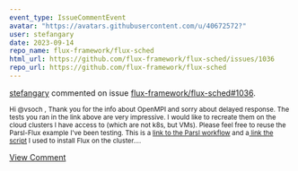 ```yaml
---
event_type: IssueCommentEvent
avatar: "https://avatars.githubusercontent.com/u/40672572?"
user: stefangary
date: 2023-09-14
repo_name: flux-framework/flux-sched
html_url: https://github.com/flux-framework/flux-sched/issues/1036
repo_url: https://github.com/flux-framework/flux-sched
---
```


<a href='https://github.com/stefangary' target='_blank'>stefangary</a> commented on issue <a href='https://github.com/flux-framework/flux-sched/issues/1036' target='_blank'>flux-framework/flux-sched#1036</a>.

<small>Hi @vsoch , Thank you for the info about OpenMPI and sorry about delayed response. The tests you ran in the link above are very impressive. I would like to recreate them on the cloud clusters I have access to (which are not k8s, but VMs). Please feel free to reuse the Parsl-Flux example I've been testing. This is a [link to the Parsl workflow](https://github.com/parallelworks/parsl_mpi/blob/main/run_on_cluster/FluxExec_SlurmProv.py) and a[ link the script](https://github.com/parallelworks/parsl_mpi/blob/main/run_on_cluster/install_scripts/step_01a_install_with_Spack.sh) I used to install Flux on the cluster....</small>

<a href='https://github.com/flux-framework/flux-sched/issues/1036' target='_blank'>View Comment</a>